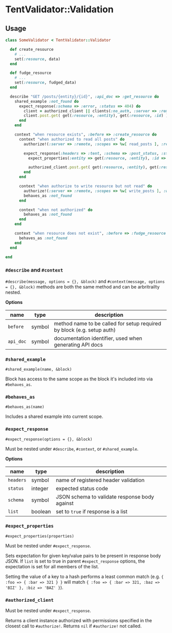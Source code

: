 # TentValidator::Validation

## Usage

```ruby
class SomeValidator < TentValidator::Validator

  def create_resource
    # ...
    set(:resource, data)
  end

  def fudge_resource
    # ...
    set(:resource, fudged_data)
  end

  describe "GET /posts/{entity}/{id}", :api_doc => :get_resource do
    shared_example :not_found do
      expect_response(:schema => :error, :status => 404) do
        client = authorized_client || clients(:no_auth, :server => :remote)
        client.post.get( get(:resource, :entity), get(:resource, :id) )
      end
    end

    context "when resource exists", :before => :create_resource do
      context "when authorized to read all posts" do
        authorize!(:server => :remote, :scopes => %w[ read_posts ], :read_types => %w[ all ])

        expect_response(:headers => :tent, :schema => :post_status, :status => 200) do
          expect_properties(:entity => get(:resource, :entity), :id => get(:resource, :id))

          authorized_client.post.get( get(:resource, :entity), get(:resource, :id) )
        end
      end

      context "when authorize to write resource but not read" do
        authorize!(:server => :remote, :scopes => %w[ write_posts ], :write_types => %w[ all ])
        behaves_as :not_found
      end

      context "when not authorized" do
        behaves_as :not_found
      end
    end

    context "when resource does not exist", :before => :fudge_resource do
      behaves_as :not_found
    end
  end

end
```

### `#describe` and `#context`

`#describe(message, options = {}, &block)` and `#context(message, options = {}, &block)` methods are both the same method and can be arbritrailty nested.

**Options**

name      | type   | description
----      | ----   | -----------
`before`  | symbol | method name to be called for setup required by block (e.g. setup auth)
`api_doc` | symbol | documentation identifier, used when generating API docs

### `#shared_example`

`#shared_example(name, &block)`

Block has access to the same scope as the block it's included into via `#behaves_as`.

### `#behaves_as`

`#behaves_as(name)`

Includes a shared example into current scope.

### `#expect_response`

`#expect_response(options = {}, &block)`

Must be nested under `#describe`, `#context`, or `#shared_example`.

**Options**

name | type | description
---- | ---- | -----------
`headers` | symbol | name of registered header validation
`status` | integer | expected status code
`schema` | symbol | JSON schema to validate response body against
`list` | boolean | set to `true` if response is a list

### `#expect_properties`

`#expect_properties(properties)`

Must be nested under `#expect_response`.

Sets expectation for given key/value pairs to be present in response body JSON. If `list` is set to true in parent `#expect_response` options, the expectation is set for all members of the list.

Setting the value of a key to a hash performs a least common match (e.g. `{ :foo => { :bar => 321 } }` will match `{ :foo => { :bar => 321, :baz => 'BIZ' }, :biz => 'BAZ' }`).

### `#authorized_client`

Must be nested under `#expect_response`.

Returns a client instance authorized with permissions specified in the closest call to `#authorize!`. Returns `nil` if `#authorize!` not called.

